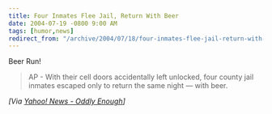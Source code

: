 ```yaml
---
title: Four Inmates Flee Jail, Return With Beer
date: 2004-07-19 -0800 9:00 AM
tags: [humor,news]
redirect_from: "/archive/2004/07/18/four-inmates-flee-jail-return-with-beer.aspx/"
---
```


Beer Run!

> AP - With their cell doors accidentally left unlocked, four county
> jail inmates escaped only to return the same night — with beer.

*[Via [Yahoo! News - Oddly
Enough](http://us.rd.yahoo.com/dailynews/rss/oddlyenough/*http://story.news.yahoo.com/news?tmpl=story2&u=/ap/20040720/ap_on_fe_st/inmates_beer)]*

